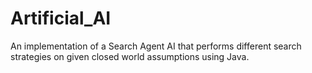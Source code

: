 # Artificial_AI

An implementation of a Search Agent AI that performs different search strategies on given closed world assumptions using Java.

